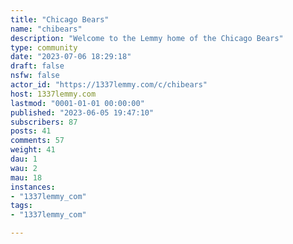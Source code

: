 ```yaml
---
title: "Chicago Bears" 
name: "chibears"
description: "Welcome to the Lemmy home of the Chicago Bears"
type: community
date: "2023-07-06 18:29:18"
draft: false
nsfw: false
actor_id: "https://1337lemmy.com/c/chibears"
host: 1337lemmy.com
lastmod: "0001-01-01 00:00:00"
published: "2023-06-05 19:47:10"
subscribers: 87
posts: 41
comments: 57
weight: 41
dau: 1
wau: 2
mau: 18
instances:
- "1337lemmy_com"
tags: 
- "1337lemmy_com"

---
```

